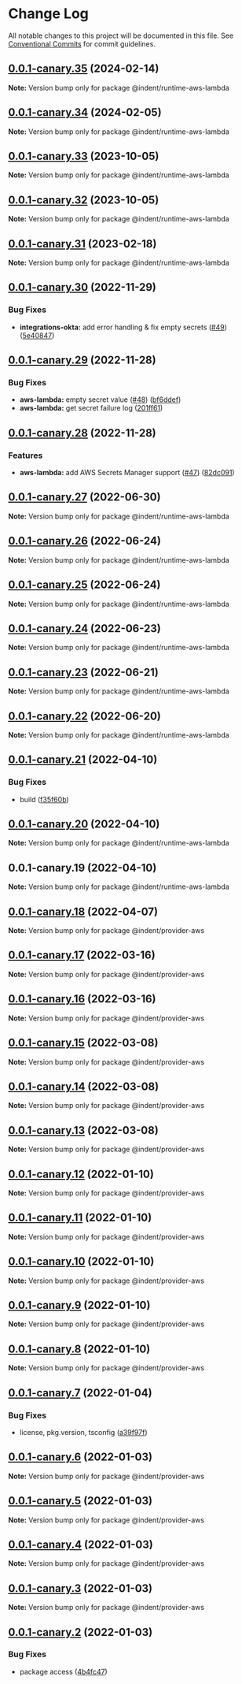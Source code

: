 # Change Log

All notable changes to this project will be documented in this file.
See [Conventional Commits](https://conventionalcommits.org) for commit guidelines.

## [0.0.1-canary.35](https://github.com/indentapis/integrations/compare/@indent/runtime-aws-lambda@0.0.1-canary.34...@indent/runtime-aws-lambda@0.0.1-canary.35) (2024-02-14)

**Note:** Version bump only for package @indent/runtime-aws-lambda





## [0.0.1-canary.34](https://github.com/indentapis/integrations/compare/@indent/runtime-aws-lambda@0.0.1-canary.33...@indent/runtime-aws-lambda@0.0.1-canary.34) (2024-02-05)

**Note:** Version bump only for package @indent/runtime-aws-lambda





## [0.0.1-canary.33](https://github.com/indentapis/integrations/compare/@indent/runtime-aws-lambda@0.0.1-canary.32...@indent/runtime-aws-lambda@0.0.1-canary.33) (2023-10-05)

**Note:** Version bump only for package @indent/runtime-aws-lambda





## [0.0.1-canary.32](https://github.com/indentapis/integrations/compare/@indent/runtime-aws-lambda@0.0.1-canary.31...@indent/runtime-aws-lambda@0.0.1-canary.32) (2023-10-05)

**Note:** Version bump only for package @indent/runtime-aws-lambda





## [0.0.1-canary.31](https://github.com/indentapis/integrations/compare/@indent/runtime-aws-lambda@0.0.1-canary.30...@indent/runtime-aws-lambda@0.0.1-canary.31) (2023-02-18)

**Note:** Version bump only for package @indent/runtime-aws-lambda





## [0.0.1-canary.30](https://github.com/indentapis/integrations/compare/@indent/runtime-aws-lambda@0.0.1-canary.29...@indent/runtime-aws-lambda@0.0.1-canary.30) (2022-11-29)


### Bug Fixes

* **integrations-okta:** add error handling & fix empty secrets ([#49](https://github.com/indentapis/integrations/issues/49)) ([5e40847](https://github.com/indentapis/integrations/commit/5e408476da926e1618291218716d7874e7e82e26))





## [0.0.1-canary.29](https://github.com/indentapis/integrations/compare/@indent/runtime-aws-lambda@0.0.1-canary.28...@indent/runtime-aws-lambda@0.0.1-canary.29) (2022-11-28)


### Bug Fixes

* **aws-lambda:** empty secret value ([#48](https://github.com/indentapis/integrations/issues/48)) ([bf6ddef](https://github.com/indentapis/integrations/commit/bf6ddeff96d488c478092058ecd18cbeab31b90f))
* **aws-lambda:** get secret failure log ([201ff61](https://github.com/indentapis/integrations/commit/201ff610ca14b921e3a247559815eb261985f60b))





## [0.0.1-canary.28](https://github.com/indentapis/integrations/compare/@indent/runtime-aws-lambda@0.0.1-canary.27...@indent/runtime-aws-lambda@0.0.1-canary.28) (2022-11-28)


### Features

* **aws-lambda:** add AWS Secrets Manager support ([#47](https://github.com/indentapis/integrations/issues/47)) ([82dc091](https://github.com/indentapis/integrations/commit/82dc0913c905743abfe8aa752350fcb79f62a354))





## [0.0.1-canary.27](https://github.com/indentapis/integrations/compare/@indent/runtime-aws-lambda@0.0.1-canary.26...@indent/runtime-aws-lambda@0.0.1-canary.27) (2022-06-30)

**Note:** Version bump only for package @indent/runtime-aws-lambda





## [0.0.1-canary.26](https://github.com/indentapis/integrations/compare/@indent/runtime-aws-lambda@0.0.1-canary.25...@indent/runtime-aws-lambda@0.0.1-canary.26) (2022-06-24)

**Note:** Version bump only for package @indent/runtime-aws-lambda





## [0.0.1-canary.25](https://github.com/indentapis/integrations/compare/@indent/runtime-aws-lambda@0.0.1-canary.24...@indent/runtime-aws-lambda@0.0.1-canary.25) (2022-06-24)

**Note:** Version bump only for package @indent/runtime-aws-lambda





## [0.0.1-canary.24](https://github.com/indentapis/integrations/compare/@indent/runtime-aws-lambda@0.0.1-canary.23...@indent/runtime-aws-lambda@0.0.1-canary.24) (2022-06-23)

**Note:** Version bump only for package @indent/runtime-aws-lambda





## [0.0.1-canary.23](https://github.com/indentapis/integrations/compare/@indent/runtime-aws-lambda@0.0.1-canary.22...@indent/runtime-aws-lambda@0.0.1-canary.23) (2022-06-21)

**Note:** Version bump only for package @indent/runtime-aws-lambda





## [0.0.1-canary.22](https://github.com/indentapis/integrations/compare/@indent/runtime-aws-lambda@0.0.1-canary.21...@indent/runtime-aws-lambda@0.0.1-canary.22) (2022-06-20)

**Note:** Version bump only for package @indent/runtime-aws-lambda





## [0.0.1-canary.21](https://github.com/indentapis/integrations/compare/@indent/runtime-aws-lambda@0.0.1-canary.20...@indent/runtime-aws-lambda@0.0.1-canary.21) (2022-04-10)


### Bug Fixes

* build ([f35f60b](https://github.com/indentapis/integrations/commit/f35f60be6050a9f50ae5617be3583c6454e0d5d9))





## [0.0.1-canary.20](https://github.com/indentapis/integrations/compare/@indent/runtime-aws-lambda@0.0.1-canary.19...@indent/runtime-aws-lambda@0.0.1-canary.20) (2022-04-10)

**Note:** Version bump only for package @indent/runtime-aws-lambda





## 0.0.1-canary.19 (2022-04-10)

**Note:** Version bump only for package @indent/runtime-aws-lambda





## [0.0.1-canary.18](https://github.com/indentapis/integrations/compare/@indent/provider-aws@0.0.1-canary.17...@indent/provider-aws@0.0.1-canary.18) (2022-04-07)

**Note:** Version bump only for package @indent/provider-aws





## [0.0.1-canary.17](https://github.com/indentapis/integrations/compare/@indent/provider-aws@0.0.1-canary.16...@indent/provider-aws@0.0.1-canary.17) (2022-03-16)

**Note:** Version bump only for package @indent/provider-aws





## [0.0.1-canary.16](https://github.com/indentapis/integrations/compare/@indent/provider-aws@0.0.1-canary.15...@indent/provider-aws@0.0.1-canary.16) (2022-03-16)

**Note:** Version bump only for package @indent/provider-aws





## [0.0.1-canary.15](https://github.com/indentapis/integrations/compare/@indent/provider-aws@0.0.1-canary.14...@indent/provider-aws@0.0.1-canary.15) (2022-03-08)

**Note:** Version bump only for package @indent/provider-aws





## [0.0.1-canary.14](https://github.com/indentapis/integrations/compare/@indent/provider-aws@0.0.1-canary.13...@indent/provider-aws@0.0.1-canary.14) (2022-03-08)

**Note:** Version bump only for package @indent/provider-aws





## [0.0.1-canary.13](https://github.com/indentapis/integrations/compare/@indent/provider-aws@0.0.1-canary.12...@indent/provider-aws@0.0.1-canary.13) (2022-03-08)

**Note:** Version bump only for package @indent/provider-aws





## [0.0.1-canary.12](https://github.com/indentapis/integrations/compare/@indent/provider-aws@0.0.1-canary.11...@indent/provider-aws@0.0.1-canary.12) (2022-01-10)

**Note:** Version bump only for package @indent/provider-aws





## [0.0.1-canary.11](https://github.com/indentapis/integrations/compare/@indent/provider-aws@0.0.1-canary.10...@indent/provider-aws@0.0.1-canary.11) (2022-01-10)

**Note:** Version bump only for package @indent/provider-aws





## [0.0.1-canary.10](https://github.com/indentapis/integrations/compare/@indent/provider-aws@0.0.1-canary.9...@indent/provider-aws@0.0.1-canary.10) (2022-01-10)

**Note:** Version bump only for package @indent/provider-aws





## [0.0.1-canary.9](https://github.com/indentapis/integrations/compare/@indent/provider-aws@0.0.1-canary.8...@indent/provider-aws@0.0.1-canary.9) (2022-01-10)

**Note:** Version bump only for package @indent/provider-aws





## [0.0.1-canary.8](https://github.com/indentapis/integrations/compare/@indent/provider-aws@0.0.1-canary.7...@indent/provider-aws@0.0.1-canary.8) (2022-01-10)

**Note:** Version bump only for package @indent/provider-aws





## [0.0.1-canary.7](https://github.com/indentapis/integrations/compare/@indent/provider-aws@0.0.1-canary.6...@indent/provider-aws@0.0.1-canary.7) (2022-01-04)


### Bug Fixes

* license, pkg.version, tsconfig ([a39f97f](https://github.com/indentapis/integrations/commit/a39f97fdec58b3dbe34f87eedf6e74ea67a75c58))





## [0.0.1-canary.6](https://github.com/indentapis/integrations/compare/@indent/provider-aws@0.0.1-canary.5...@indent/provider-aws@0.0.1-canary.6) (2022-01-03)

**Note:** Version bump only for package @indent/provider-aws





## [0.0.1-canary.5](https://github.com/indentapis/integrations/compare/@indent/provider-aws@0.0.1-canary.4...@indent/provider-aws@0.0.1-canary.5) (2022-01-03)

**Note:** Version bump only for package @indent/provider-aws





## [0.0.1-canary.4](https://github.com/indentapis/integrations/compare/@indent/provider-aws@0.0.1-canary.3...@indent/provider-aws@0.0.1-canary.4) (2022-01-03)

**Note:** Version bump only for package @indent/provider-aws





## [0.0.1-canary.3](https://github.com/indentapis/integrations/compare/@indent/provider-aws@0.0.1-canary.2...@indent/provider-aws@0.0.1-canary.3) (2022-01-03)

**Note:** Version bump only for package @indent/provider-aws





## [0.0.1-canary.2](https://github.com/indentapis/integrations/compare/@indent/provider-aws@0.0.1-canary.1...@indent/provider-aws@0.0.1-canary.2) (2022-01-03)


### Bug Fixes

* package access ([4b4fc47](https://github.com/indentapis/integrations/commit/4b4fc47e037c49ddb79076d8d35acc438d6ef01b))
